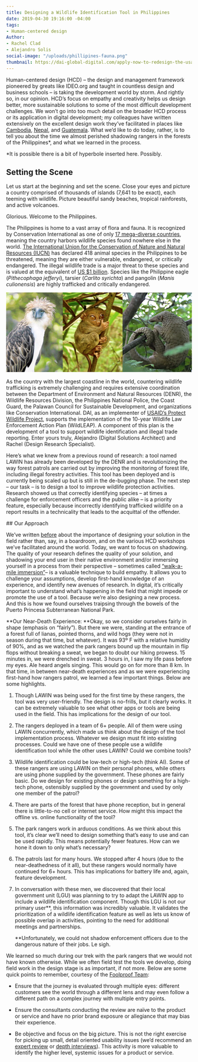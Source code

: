 ```yaml
---
title: Designing a Wildlife Identification Tool in Philippines
date: 2019-04-30 19:16:00 -04:00
tags:
- Human-centered design
Author:
- Rachel Clad
- Alejandro Solis
social-image: "/uploads/phillipines-fauna.png"
thumbnail: https://dai-global-digital.com/apply-now-to-redesign-the-usaid-center-for-digital-developments-maccess-online-platform.html
---
```


Human-centered design (HCD) – the design and management framework pioneered by greats like IDEO.org and taught in countless design and business schools – is taking the development world by storm. And rightly so, in our opinion. HCD’s focus on empathy and creativity helps us design better, more sustainable solutions to some of the most difficult development challenges. We won’t go into too much detail on the broader HCD process or its application in digital development; my colleagues have written extensively on the excellent design work they’ve facilitated in places like [Cambodia](https://dai-global-digital.com/5-tips-for-doing-international-design-research.html), [Nepal](https://dai-global-digital.com/hcd-in-the-field-trading-counterfeit-rupees-for-real-insights.html), and [Guatemala](https://dai-global-digital.com/governance-app-guatemala.html). What we’d like to do today, rather, is to tell you about the time we almost perished shadowing rangers in the forests of the Philippines\*, and what we learned in the process.

\*It is possible there is a bit of hyperbole inserted here. Possibly.

## Setting the Scene

Let us start at the beginning and set the scene. Close your eyes and picture a country comprised of thousands of islands (7,641 to be exact), each teeming with wildlife. Picture beautiful sandy beaches, tropical rainforests, and active volcanoes.

Glorious. Welcome to the Philippines.

The Philippines is home to a vast array of flora and fauna. It is recognized by Conservation International as one of only [17 mega-diverse countries](http://www.biodiversitya-z.org/content/megadiverse-countries.pdf), meaning the country harbors wildlife species found nowhere else in the world. [The International Union for the Conservation of Nature and Natural Resources (IUCN)](https://www.iucn.org/) has declared 418 animal species in the Philippines to be threatened, meaning they are either vulnerable, endangered, or critically endangered. The illegal wildlife trade is a major threat to these species and is valued at the equivalent of [US $1 billion](http://pubdocs.worldbank.org/en/997621542735912298/Illegal-Wildlife-trade-brochure-ADBDENR18NovforWEB.pdf). Species like the Philippine eagle (*Pithecophaga jefferyi*), tarsier (*Carlito syrichta*) and pangolin (*Manis culionensis*) are highly trafficked and critically endangered.

![Screen Shot 2019-04-30 at 5.18.49 PM.png](/uploads/Screen%20Shot%202019-04-30%20at%205.18.49%20PM.png)

As the country with the largest coastline in the world, countering wildlife trafficking is extremely challenging and requires extensive coordination between the Department of Environment and Natural Resources (DENR), the Wildlife Resources Division, the Philippines National Police, the Coast Guard, the Palawan Council for Sustainable Development, and organizations like Conservation International. DAI, as an implementer of [USAID’s Protect Wildlife Project](https://www.dai.com/our-work/projects/philippines-protect-wildlife-protect), supports the implementation of the 10-year Wildlife Law Enforcement Action Plan (WildLEAP). A component of this plan is the development of a tool to support wildlife identification and illegal trade reporting. Enter yours truly, Alejandro (Digital Solutions Architect) and Rachel (Design Research Specialist).

Here’s what we knew from a previous round of research: a tool named LAWIN has already been developed by the DENR and is revolutionizing the way forest patrols are carried out by improving the monitoring of forest life, including illegal forestry activities. This tool has been deployed and is currently being scaled up but is still in the de-bugging phase. The next step – our task – is to design a tool to improve wildlife protection activities. Research showed us that correctly identifying species – at times a challenge for enforcement officers and the public alike – is a priority feature, especially because incorrectly identifying trafficked wildlife on a report results in a technicality that leads to the acquittal of the offender.

\## Our Approach 

We’ve written [before](https://dai-global-digital.com/lean-design-for-development-a-practical-approach-to-human-centered-design.html) about the importance of designing your solution in the field rather than, say, in a boardroom, and on the various HCD workshops we’ve facilitated around the world. Today, we want to focus on shadowing. The quality of your research defines the quality of your solution, and shadowing your end user in their native environment and/or immersing yourself in a process from their perspective – sometimes called [“walk-a-mile immersion”](https://www.foolproof.co.uk/journal/experience-design-walk-a-mile-immersion/)– is a valuable technique to build empathy. It allows you to challenge your assumptions, develop first-hand knowledge of an experience, and identify new avenues of research. In digital, it’s critically important to understand what’s happening in the field that might impede or promote the use of a tool. Because we’re also designing a new process. And this is how we found ourselves traipsing through the bowels of the Puerto Princesa Subterranean National Park.

\*\*Our Near-Death Experience: \*\*Okay, so we consider ourselves fairly in shape (emphasis on “fairly”). But there we were, standing at the entrance of a forest full of lianas, pointed thorns, and wild hogs (they were not in season during that time, but whatever). It was 93º F with a relative humidity of 90%, and as we watched the park rangers bound up the mountain in flip flops without breaking a sweat, we began to doubt our hiking prowess. 15 minutes in, we were drenched in sweat. 3 hours in, I saw my life pass before my eyes. Ale heard angels singing. This would go on for more than 8 km. In that time, in between near-death experiences and as we were experiencing first-hand how rangers patrol, we learned a few important things. Below are some highlights.

1. Though LAWIN was being used for the first time by these rangers, the tool was very user-friendly. The design is no-frills, but it clearly works. It can be extremely valuable to see what other apps or tools are being used in the field. This has implications for the design of our tool.

2. The rangers deployed in a team of 6\+ people. All of them were using LAWIN concurrently, which made us think about the design of the tool implementation process. Whatever we design must fit into existing processes. Could we have one of these people use a wildlife identification tool while the other uses LAWIN? Could we combine tools?

3. Wildlife identification could be low-tech or high-tech (think AI). Some of these rangers are using LAWIN on their personal phones, while others are using phone supplied by the government. These phones are fairly basic. Do we design for existing phones or design something for a high-tech phone, ostensibly supplied by the government and used by only one member of the patrol?

4. There are parts of the forest that have phone reception, but in general there is little-to-no cell or internet service. How might this impact the offline vs. online functionality of the tool?

5. The park rangers work in arduous conditions. As we think about this tool, it’s clear we’ll need to design something that’s easy to use and can be used rapidly. This means potentially fewer features. How can we hone it down to only what’s necessary?

6. The patrols last for many hours. We stopped after 4 hours (due to the near-deathedness of it all), but these rangers would normally have continued for 6\+ hours. This has implications for battery life and, again, feature development.

7. In conversation with these men, we discovered that their local government unit (LGU) was planning to try to adapt the LAWIN app to include a wildlife identification component. Though this LGU is not our primary user\*\*, this information was incredibly valuable. It validates the prioritization of a wildlife identification feature as well as lets us know of possible overlap in activities, pointing to the need for additional meetings and partnerships.

   \*\*Unfortunately, we could not shadow enforcement officers due to the dangerous nature of their jobs. Le sigh.

We learned so much during our trek with the park rangers that we would not have known otherwise. While we often field test the tools we develop, doing field work in the design stage is as important, if not more. Below are some quick points to remember, courtesy of the [Foolproof Team](https://www.foolproof.co.uk/journal/experience-design-walk-a-mile-immersion/):

* Ensure that the journey is evaluated through multiple eyes: different customers see the world through a different lens and may even follow a different path on a complex journey with multiple entry points.

* Ensure the consultants conducting the review are naïve to the product or service and have no prior brand exposure or allegiance that may bias their experience.

* Be objective and focus on the big picture. This is not the right exercise for picking up small, detail oriented usability issues (we’d recommend an [expert review](https://www.foolproof.co.uk/journal/expert-reviews-aligning-the-organisational-promise/ "Foolproof blog post on expert reviews ") or [depth interviews](https://www.foolproof.co.uk/journal/when-to-apply-qualitative-and-quantitative-research/ "Foolproof blog 'when to apply qualitative and quantitive research ")). This activity is more valuable to identify the higher level, systemic issues for a product or service.